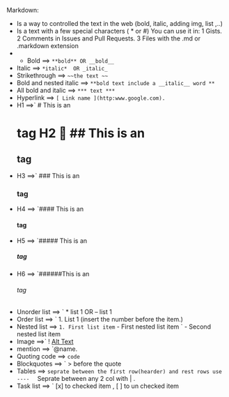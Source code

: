 Markdown:
* Is a way to controlled the text in the web  (bold, italic, adding img, list ,..)
*	Is a text with a few special characters ( * or #)
	You can use it in:
  1	Gists.
  2	Comments in Issues and Pull Requests.
  3	Files with the .md or .markdown extension
*    *  Bold ==> `**bold** OR __bold__`
* Italic ==> `*italic*  OR _italic_`
* Strikethrough ==> `~~the text ~~`
* Bold and nested italic ==> `**bold text include a __italic__ word **`
* All bold and italic ==> `*** text ***`
* Hyperlink ==> `[ Link name ](http:www.google.com).`
* H1 ==>` # This is an <h1> tag	H2  ## This is an <h2> tag
* H3 ==>` ### This is an <h3> tag
* H4 ==> `#### This is an <h4> tag
* H5 ==> `##### This is an <h5> tag
* H6 ==> `######This is an <h6> tag
* Unorder list ==> ` * list 1 OR – list 1
* Order list ==> ` 1. List 1 (insert the number before the item.)
* Nested list ==> ` 1. First list item
                      ` - First nested list item
                        `  - Second nested list item
* Image ==>` ! [Alt Text](url)
* mention ==>  `@name.
* Quoting code ==>  `code`
* Blockquotes ==> ` > before the quote
* Tables ==> `seprate between the first row(hearder) and rest rows use ---- 
              `  Seprate between any 2 col with | .
* Task list ==> ` [x] to checked item , [ ] to un checked item


